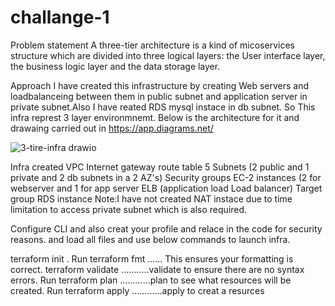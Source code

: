 # challange-1
Problem statement
A three-tier architecture is a kind of  micoservices structure which are divided  into three logical layers: the User interface layer, the business logic layer and the data storage layer.

Approach
I have created this infrastructure by creating Web servers and loadbalanceing between them in public subnet and application server in private subnet.Also I have reated RDS mysql instace in db subnet. 
So This infra represt  3 layer environmnemt.
Below is the architecture for it and drawaing carried out in https://app.diagrams.net/



![3-tire-infra drawio](https://user-images.githubusercontent.com/96169630/146349894-4e8a3984-a652-4572-bd83-922e6bdcf5a6.png)






Infra created 
VPC
Internet gateway
route table
5 Subnets (2 public and 1 private and 2 db subnets in a 2 AZ's)
Security groups
EC-2 instances (2 for webserver and 1 for app server
ELB (application load  Load balancer)
Target group
RDS instance
Note:I have not created NAT instace due to time limitation to access private subnet which is also required.

Configure CLI and also creat your profile and relace in the code for security reasons.
and load all files and use below commands to launch infra.

terraform init .
Run terraform fmt               ...... This ensures your formatting is correct.
terraform validate              ...........validate to ensure there are no syntax errors.
Run terraform plan                  ............plan to see what resources will be created.
Run terraform apply                  ............apply to creat a resurces
